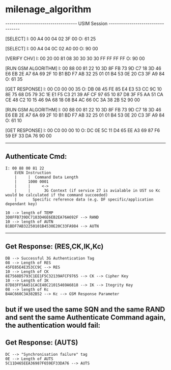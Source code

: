 # milenage_algorithm
-----------------------------------   USIM Session     ----------------------------------

[SELECT]
I: 00 A4 00 04 02 3F 00 
O: 61 25 

[SELECT]
I: 00 A4 04 0C 02 A0 00 
O: 90 00 

[VERIFY CHV]
I: 00 20 00 81 08 30 30 30 30 FF FF FF FF 
O: 90 00 

[RUN GSM ALGORITHM]
I: 00 88 00 81 22 10 3D 8F FB 73 9D C7 18 3D 46 E6 EB 2E A7 6A 69 2F 10 B1 BD F7 AB 32 25 01 01 B4 53 0E 20 C3 3F A9 84 
O: 61 35 

[GET RESPONSE]
I: 00 C0 00 00 35 
O: DB 08 45 FE 85 E4 E3 53 CC 9C 10 8E 75 68 D5 79 3C 1E E1 F5 C3 21 39 AF CF 97 65 10 87 D8 3F F5 AA 51 CA CE 48 C2 10 15 46 9A 68 18 08 B4 AC 66 0C 3A 38 2B 52 90 00 

[RUN GSM ALGORITHM]
I: 00 88 00 81 22 10 3D 8F FB 73 9D C7 18 3D 46 E6 EB 2E A7 6A 69 2F 10 B1 BD F7 AB 32 25 01 01 B4 53 0E 20 C3 3F A9 84 
O: 61 10 

[GET RESPONSE]
I: 00 C0 00 00 10 
O: DC 0E 5C 11 D4 65 EE A3 69 87 F6 59 EF 33 DA 76 90 00 

-----------------
Authenticate Cmd:
-----------------
    I: 00 88 00 81 22
		EVEN Instruction
	  	|     |  Command Data Length
	  	|     1000 0001
	  	|     |     <-> 
	  	|     |      3G Context (if service 27 is avialable in UST so Kc would be calculated if the command succeeded)
	  	|		Specific reference data (e.g. DF specific/application dependant key)
	  
    10 --> length of TEMP
    3D8FFB739DC7183D46E6EB2EA76A692F --> RAND
    10 --> length of AUTN
    B1BDF7AB32250101B4530E20C33FA984 --> AUTN

-----------------
Get Response: (RES,CK,IK,Kc)
-----------------
    DB --> Successful 3G Authentication Tag
    08 --> Length of RES
    45FE85E4E353CC9C --> RES
    10 --> Length of CK
    8E7568D5793C1EE1F5C32139AFCF9765 --> CK --> Cipher Key
    10 --> Length of IK
    87D83FF5AA51CACE48C21015469A6818 --> IK --> Itegrity Key
    08 --> length of Kc
    B4AC660C3A382B52 --> Kc --> GSM Response Parameter

but if we used the same SQN and the same RAND and sent the same Authenticate Command again, the authentication would fail:
-----------------
Get Response: (AUTS)
-----------------
    DC --> "Synchronisation failure" tag
    0E --> Length of AUTS
    5C11D465EEA36987F659EF33DA76 --> AUTS

